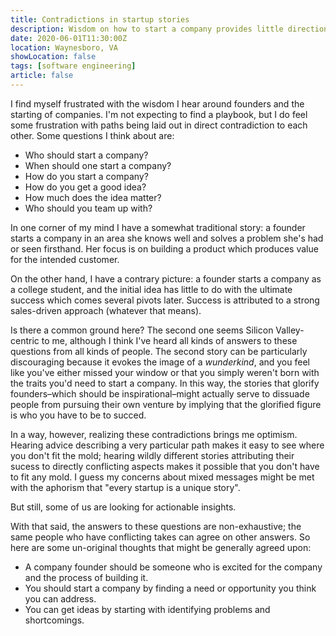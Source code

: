 ```yaml
---
title: Contradictions in startup stories
description: Wisdom on how to start a company provides little direction
date: 2020-06-01T11:30:00Z
location: Waynesboro, VA
showLocation: false
tags: [software engineering]
article: false
---
```


I find myself frustrated with the wisdom I hear around founders and the starting of companies. I'm not expecting to find a playbook, but I do feel some frustration with paths being laid out in direct contradiction to each other. Some questions I think about are:

- Who should start a company?
- When should one start a company?
- How do you start a company?
- How do you get a good idea?
- How much does the idea matter?
- Who should you team up with?

In one corner of my mind I have a somewhat traditional story: a founder starts a company in an area she knows well and solves a problem she's had or seen firsthand. Her focus is on building a product which produces value for the intended customer.

On the other hand, I have a contrary picture: a founder starts a company as a college student, and the initial idea has little to do with the ultimate success which comes several pivots later. Success is attributed to a strong sales-driven approach (whatever that means).

Is there a common ground here? The second one seems Silicon Valley-centric to me, although I think I've heard all kinds of answers to these questions from all kinds of people. The second story can be particularly discouraging because it evokes the image of a *wunderkind*, and you feel like you've either missed your window or that you simply weren't born with the traits you'd need to start a company. In this way, the stories that glorify founders–which should be inspirational–might actually serve to dissuade people from pursuing their own venture by implying that the glorified figure is who you have to be to succed.

In a way, however, realizing these contradictions brings me optimism. Hearing advice describing a very particular path makes it easy to see where you don't fit the mold; hearing wildly different stories attributing their sucess to directly conflicting aspects makes it possible that you don't have to fit any mold. I guess my concerns about mixed messages might be met with the aphorism that "every startup is a unique story". 

But still, some of us are looking for actionable insights.

With that said, the answers to these questions are non-exhaustive; the same people who have conflicting takes can agree on other answers. So here are some un-original thoughts that might be generally agreed upon:

- A company founder should be someone who is excited for the company and the process of building it.
- You should start a company by finding a need or opportunity you think you can address.
- You can get ideas by starting with identifying problems and shortcomings.
 